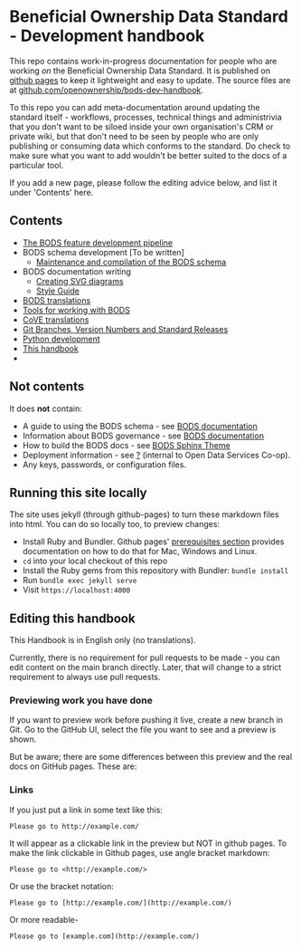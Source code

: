 # Beneficial Ownership Data Standard - Development handbook

This repo contains work-in-progress documentation for people who are working *on* the Beneficial Ownership Data Standard. It is published on [github pages](https://openownership.github.io/bods-dev-handbook/) to keep it lightweight and easy to update. The source files are at [github.com/openownership/bods-dev-handbook](https://github.com/openownership/bods-dev-handbook).

To this repo you can add meta-documentation around updating the standard itself - workflows, processes, technical things and administrivia that you don't want to be siloed inside your own organisation's CRM or private wiki, but that don't need to be seen by people who are only publishing or consuming data which conforms to the standard. Do check to make sure what you want to add wouldn't be better suited to the docs of a particular tool.

If you add a new page, please follow the editing advice below, and list it under 'Contents' here.

## Contents

* [The BODS feature development pipeline](feature_development.md)
* BODS schema development [To be written]
  * [Maintenance and compilation of the BODS schema](compiling_schema.md)
* BODS documentation writing
  * [Creating SVG diagrams](diagram_creation.md)
  * [Style Guide](style_guide.md)
* [BODS translations](translations.md)
* [Tools for working with BODS](tools.md)
* [CoVE translations](cove_translations.md)
* [Git Branches, Version Numbers and Standard Releases](standard_releases.md)
* [Python development](python.md)
* [This handbook](this_handbook.md)
* 
## Not contents

It does **not** contain:

* A guide to using the BODS schema - see [BODS documentation](https://standard.openownership.org)
* Information about BODS governance - see [BODS documentation](https://standard.openownership.org/en/latest/about/index.html)
* How to build the BODS docs - see [BODS Sphinx Theme](https://github.com/openownership/data-standard-sphinx-theme)
* Deployment information - see [?](#) (internal to Open Data Services Co-op).
* Any keys, passwords, or configuration files.

## Running this site locally

The site uses jekyll (through github-pages) to turn these markdown files into
html. You can do so locally too, to preview changes:

* Install Ruby and Bundler. Github pages' [prerequisites section](https://help.github.com/en/github/working-with-github-pages/creating-a-github-pages-site-with-jekyll#prerequisites)
  provides documentation on how to do that for Mac, Windows and Linux.
* `cd` into your local checkout of this repo
* Install the Ruby gems from this repository with Bundler: `bundle install`
* Run `bundle exec jekyll serve`
* Visit `https://localhost:4000`

## Editing this handbook

This Handbook is in English only (no translations).

Currently, there is no requirement for pull requests to be made - you can edit content on the main branch directly. Later, that will change to a strict requirement to always use pull requests.

### Previewing work you have done

If you want to preview work before pushing it live, create a new branch in Git. Go to the GitHub UI, select the file you want to see and a preview is shown.

But be aware; there are some differences between this preview and the real docs on GitHub pages. These are:

### Links

If you just put a link in some text like this:

    Please go to http://example.com/

It will appear as a clickable link in the preview but NOT in github pages. To make the link clickable in Github pages, use angle bracket markdown:
    
    Please go to <http://example.com/>

Or use the bracket notation:

    Please go to [http://example.com/](http://example.com/)

Or more readable-

    Please go to [example.com](http://example.com/)

